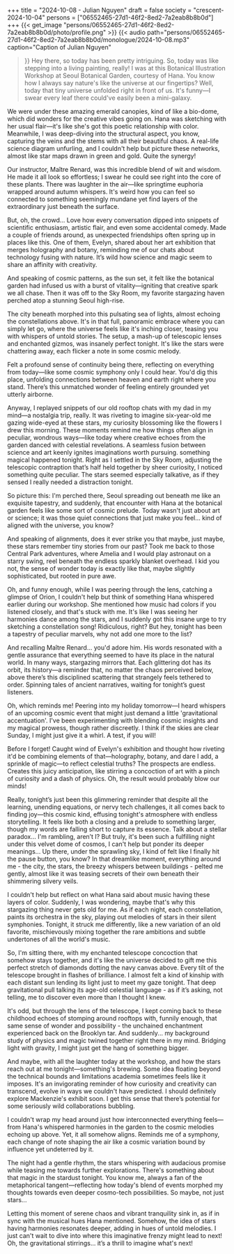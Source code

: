 +++
title = "2024-10-08 - Julian Nguyen"
draft = false
society = "crescent-2024-10-04"
persons = ["06552465-27d1-46f2-8ed2-7a2eab8b8b0d"]
+++
{{< get_image "persons/06552465-27d1-46f2-8ed2-7a2eab8b8b0d/photo/profile.png" >}}
{{< audio
    path="persons/06552465-27d1-46f2-8ed2-7a2eab8b8b0d/monologue/2024-10-08.mp3" 
    caption="Caption of Julian Nguyen"
>}}
Hey there, so today has been pretty intriguing.
So, today was like stepping into a living painting, really! I was at this Botanical Illustration Workshop at Seoul Botanical Garden, courtesy of Hana. You know how I always say nature's like the universe at our fingertips? Well, today that tiny universe unfolded right in front of us. It's funny—I swear every leaf there could've easily been a mini-galaxy. 

We were under these amazing emerald canopies, kind of like a bio-dome, which did wonders for the creative vibes going on. Hana was sketching with her usual flair—it's like she's got this poetic relationship with color. Meanwhile, I was deep-diving into the structural aspect, you know, capturing the veins and the stems with all their beautiful chaos. A real-life science diagram unfurling, and I couldn't help but picture these networks, almost like star maps drawn in green and gold. Quite the synergy! 

Our instructor, Maître Renard, was this incredible blend of wit and wisdom. He made it all look so effortless; I swear he could see right into the core of these plants. There was laughter in the air—like springtime euphoria wrapped around autumn whispers. It's weird how you can feel so connected to something seemingly mundane yet find layers of the extraordinary just beneath the surface.

But, oh, the crowd... Love how every conversation dipped into snippets of scientific enthusiasm, artistic flair, and even some accidental comedy. Made a couple of friends around, as unexpected friendships often spring up in places like this. One of them, Evelyn, shared about her art exhibition that merges holography and botany, reminding me of our chats about technology fusing with nature. It’s wild how science and magic seem to share an affinity with creativity.

And speaking of cosmic patterns, as the sun set, it felt like the botanical garden had infused us with a burst of vitality—igniting that creative spark we all chase. Then it was off to the Sky Room, my favorite stargazing haven perched atop a stunning Seoul high-rise.

The city beneath morphed into this pulsating sea of lights, almost echoing the constellations above. It's in that full, panoramic embrace where you can simply let go, where the universe feels like it's inching closer, teasing you with whispers of untold stories. The setup, a mash-up of telescopic lenses and enchanted gizmos, was insanely perfect tonight. It's like the stars were chattering away, each flicker a note in some cosmic melody.

Felt a profound sense of continuity being there, reflecting on everything from today—like some cosmic symphony only I could hear. You'd dig this place, unfolding connections between heaven and earth right where you stand. There’s this unmatched wonder of feeling entirely grounded yet utterly airborne. 

Anyway, I replayed snippets of our old rooftop chats with my dad in my mind—a nostalgia trip, really. It was riveting to imagine six-year-old me gazing wide-eyed at these stars, my curiosity blossoming like the flowers I drew this morning. These moments remind me how things often align in peculiar, wondrous ways—like today where creative echoes from the garden danced with celestial revelations. A seamless fusion between science and art keenly ignites imaginations worth pursuing.
 something magical happened tonight. Right as I settled in the Sky Room, adjusting the telescopic contraption that’s half held together by sheer curiosity, I noticed something quite peculiar. The stars seemed especially talkative, as if they sensed I really needed a distraction tonight. 

So picture this: I'm perched there, Seoul spreading out beneath me like an exquisite tapestry, and suddenly, that encounter with Hana at the botanical garden feels like some sort of cosmic prelude. Today wasn't just about art or science; it was those quiet connections that just make you feel... kind of aligned with the universe, you know?

And speaking of alignments, does it ever strike you that maybe, just maybe, these stars remember tiny stories from our past? Took me back to those Central Park adventures, where Amelia and I would play astronaut on a starry swing, reel beneath the endless sparkly blanket overhead. I kid you not, the sense of wonder today is exactly like that, maybe slightly sophisticated, but rooted in pure awe.

Oh, and funny enough, while I was peering through the lens, catching a glimpse of Orion, I couldn't help but think of something Hana whispered earlier during our workshop. She mentioned how music had colors if you listened closely, and that's stuck with me. It's like I was seeing her harmonies dance among the stars, and I suddenly got this insane urge to try sketching a constellation song! Ridiculous, right? But hey, tonight has been a tapestry of peculiar marvels, why not add one more to the list?

And recalling Maître Renard... you'd adore him. His words resonated with a gentle assurance that everything seemed to have its place in the natural world. In many ways, stargazing mirrors that. Each glittering dot has its orbit, its history—a reminder that, no matter the chaos perceived below, above there’s this disciplined scattering that strangely feels tethered to order. Spinning tales of ancient narratives, waiting for tonight’s guest listeners.

Oh, which reminds me! Peering into my holiday tomorrow—I heard whispers of an upcoming cosmic event that might just demand a little 'gravitational accentuation'. I've been experimenting with blending cosmic insights and my magical prowess, though rather discreetly. I think if the skies are clear Sunday, I might just give it a whirl. A test, if you will!

Before I forget! Caught wind of Evelyn's exhibition and thought how riveting it'd be combining elements of that—holography, botany, and dare I add, a sprinkle of magic—to reflect celestial truths? The prospects are endless. Creates this juicy anticipation, like stirring a concoction of art with a pinch of curiosity and a dash of physics. Oh, the result would probably blow our minds! 

Really, tonight’s just been this glimmering reminder that despite all the learning, unending equations,  or nervy tech challenges, it all comes back to finding joy—this cosmic kind, effusing tonight's atmosphere with endless storytelling.  It feels like both a closing and a prelude to something larger, though my words are falling short to capture its essence. Talk about a stellar paradox... I'm rambling, aren’t I? But truly, it's been such a fulfilling night under this velvet dome of cosmos, I can't help but ponder its deeper meanings...
 Up there, under the sprawling sky, I kind of felt like I finally hit the pause button, you know? In that dreamlike moment, everything around me - the city, the stars, the breezy whispers between buildings - pelted me gently, almost like it was teasing secrets of their own beneath their shimmering silvery veils.

I couldn't help but reflect on what Hana said about music having these layers of color. Suddenly, I was wondering, maybe that's why this stargazing thing never gets old for me. As if each night, each constellation, paints its orchestra in the sky, playing out melodies of stars in their silent symphonies. Tonight, it struck me differently, like a new variation of an old favorite, mischievously mixing together the rare ambitions and subtle undertones of all the world's music.

So, I'm sitting there, with my enchanted telescope concoction that somehow stays together, and it's like the universe decided to gift me this perfect stretch of diamonds dotting the navy canvas above. Every tilt of the telescope brought in flashes of brilliance. I almost felt a kind of kinship with each distant sun lending its light just to meet my gaze tonight. That deep gravitational pull talking its age-old celestial language - as if it’s asking, not telling, me to discover even more than I thought I knew.

It's odd, but through the lens of the telescope, I kept coming back to these childhood echoes of stomping around rooftops with, funnily enough, that same sense of wonder and possibility - the unchained enchantment experienced back on the Brooklyn tar. And suddenly... my background study of physics and magic twined together right there in my mind. Bridging light with gravity, I might just get the hang of something bigger.

And maybe, with all the laughter today at the workshop, and how the stars reach out at me tonight—something's brewing. Some idea floating beyond the technical bounds and limitations academia sometimes feels like it imposes. It's an invigorating reminder of how curiosity and creativity can transcend, evolve in ways we couldn't have predicted. I should definitely explore Mackenzie's exhibit soon. I get this sense that there’s potential for some seriously wild collaborations bubbling.

I couldn't wrap my head around just how interconnected everything feels—from Hana's whispered harmonies in the garden to the cosmic melodies echoing up above. Yet, it all somehow aligns. Reminds me of a symphony, each change of note shaping the air like a cosmic variation bound by influence yet undeterred by it.

The night had a gentle rhythm, the stars whispering with audacious promise while teasing me towards further explorations. There's something about that magic in the stardust tonight. You know me, always a fan of the metaphorical tangent—reflecting how today's blend of events morphed my thoughts towards even deeper cosmo-tech possibilities. So maybe, not just stars...

Letting this moment of serene chaos and vibrant tranquility sink in, as if in sync with the musical hues Hana mentioned. Somehow, the idea of stars having harmonies resonates deeper, adding in hues of untold melodies. I just can't wait to dive into where this imaginative frenzy might lead to next!
Oh, the gravitational stirrings... it’s a thrill to imagine what's next!

